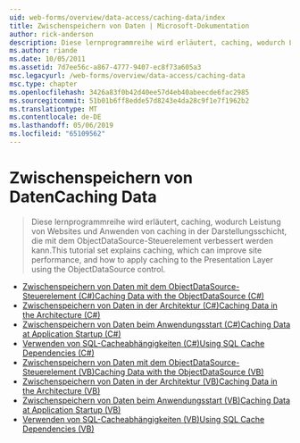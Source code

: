 ```yaml
---
uid: web-forms/overview/data-access/caching-data/index
title: Zwischenspeichern von Daten | Microsoft-Dokumentation
author: rick-anderson
description: Diese lernprogrammreihe wird erläutert, caching, wodurch Leistung von Websites und Anwenden von caching in der Darstellungsschicht, die mit dem ObjectDataSource-Steuerelement verbessert werden kann...
ms.author: riande
ms.date: 10/05/2011
ms.assetid: 7d7ee56c-a867-4777-9407-ec8f73a605a3
msc.legacyurl: /web-forms/overview/data-access/caching-data
msc.type: chapter
ms.openlocfilehash: 3426a83f0b42d40ee57d4eb40abeecde6fac2985
ms.sourcegitcommit: 51b01b6ff8edde57d8243e4da28c9f1e7f1962b2
ms.translationtype: MT
ms.contentlocale: de-DE
ms.lasthandoff: 05/06/2019
ms.locfileid: "65109562"
---
```

# <a name="caching-data"></a><span data-ttu-id="d8a81-103">Zwischenspeichern von Daten</span><span class="sxs-lookup"><span data-stu-id="d8a81-103">Caching Data</span></span>

> <span data-ttu-id="d8a81-104">Diese lernprogrammreihe wird erläutert, caching, wodurch Leistung von Websites und Anwenden von caching in der Darstellungsschicht, die mit dem ObjectDataSource-Steuerelement verbessert werden kann.</span><span class="sxs-lookup"><span data-stu-id="d8a81-104">This tutorial set explains caching, which can improve site performance, and how to apply caching to the Presentation Layer using the ObjectDataSource control.</span></span>

- [<span data-ttu-id="d8a81-105">Zwischenspeichern von Daten mit dem ObjectDataSource-Steuerelement (C#)</span><span class="sxs-lookup"><span data-stu-id="d8a81-105">Caching Data with the ObjectDataSource (C#)</span></span>](caching-data-with-the-objectdatasource-cs.md)
- [<span data-ttu-id="d8a81-106">Zwischenspeichern von Daten in der Architektur (C#)</span><span class="sxs-lookup"><span data-stu-id="d8a81-106">Caching Data in the Architecture (C#)</span></span>](caching-data-in-the-architecture-cs.md)
- [<span data-ttu-id="d8a81-107">Zwischenspeichern von Daten beim Anwendungsstart (C#)</span><span class="sxs-lookup"><span data-stu-id="d8a81-107">Caching Data at Application Startup (C#)</span></span>](caching-data-at-application-startup-cs.md)
- [<span data-ttu-id="d8a81-108">Verwenden von SQL-Cacheabhängigkeiten (C#)</span><span class="sxs-lookup"><span data-stu-id="d8a81-108">Using SQL Cache Dependencies (C#)</span></span>](using-sql-cache-dependencies-cs.md)
- [<span data-ttu-id="d8a81-109">Zwischenspeichern von Daten mit dem ObjectDataSource-Steuerelement (VB)</span><span class="sxs-lookup"><span data-stu-id="d8a81-109">Caching Data with the ObjectDataSource (VB)</span></span>](caching-data-with-the-objectdatasource-vb.md)
- [<span data-ttu-id="d8a81-110">Zwischenspeichern von Daten in der Architektur (VB)</span><span class="sxs-lookup"><span data-stu-id="d8a81-110">Caching Data in the Architecture (VB)</span></span>](caching-data-in-the-architecture-vb.md)
- [<span data-ttu-id="d8a81-111">Zwischenspeichern von Daten beim Anwendungsstart (VB)</span><span class="sxs-lookup"><span data-stu-id="d8a81-111">Caching Data at Application Startup (VB)</span></span>](caching-data-at-application-startup-vb.md)
- [<span data-ttu-id="d8a81-112">Verwenden von SQL-Cacheabhängigkeiten (VB)</span><span class="sxs-lookup"><span data-stu-id="d8a81-112">Using SQL Cache Dependencies (VB)</span></span>](using-sql-cache-dependencies-vb.md)
